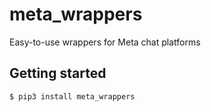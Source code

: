 # meta_wrappers

Easy-to-use wrappers for Meta chat platforms

## Getting started

```sh
$ pip3 install meta_wrappers
```
